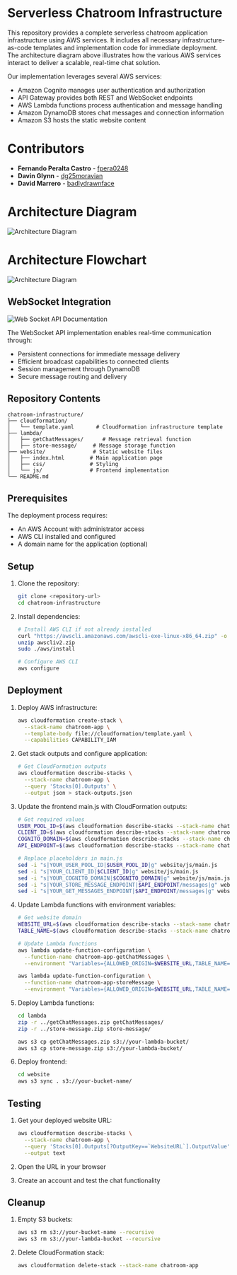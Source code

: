 # Serverless Chatroom Infrastructure

This repository provides a complete serverless chatroom application infrastructure using AWS services. It includes all necessary infrastructure-as-code templates and implementation code for immediate deployment. The architecture diagram above illustrates how the various AWS services interact to deliver a scalable, real-time chat solution.

Our implementation leverages several AWS services:
- Amazon Cognito manages user authentication and authorization
- API Gateway provides both REST and WebSocket endpoints
- AWS Lambda functions process authentication and message handling
- Amazon DynamoDB stores chat messages and connection information
- Amazon S3 hosts the static website content

# Contributors

- **Fernando Peralta Castro** - [fpera0248](https://github.com/fpera0248)
- **Davin Glynn** - [dg25moravian](https://github.com/dg25moravian)
- **David Marrero** - [badlydrawnface](https://github.com/badlydrawnface)

# Architecture Diagram
![Architecture Diagram](ArchitectureDiagramv4.png)

# Architecture Flowchart
![Architecture Diagram](chatroomArchitectureDiagramv3.gif)

## WebSocket Integration
![Web Socket API Documentation](WebSocketAPI.png)

The WebSocket API implementation enables real-time communication through:
- Persistent connections for immediate message delivery
- Efficient broadcast capabilities to connected clients
- Session management through DynamoDB
- Secure message routing and delivery

## Repository Contents

```
chatroom-infrastructure/
├── cloudformation/
│   └── template.yaml       # CloudFormation infrastructure template
├── lambda/
│   ├── getChatMessages/      # Message retrieval function
│   ├── store-message/     # Message storage function
├── website/               # Static website files
│   ├── index.html        # Main application page
│   ├── css/              # Styling
│   └── js/               # Frontend implementation
└── README.md
```

## Prerequisites

The deployment process requires:
- An AWS Account with administrator access
- AWS CLI installed and configured
- A domain name for the application (optional)

## Setup

1. Clone the repository:
   ```bash
   git clone <repository-url>
   cd chatroom-infrastructure
   ```

2. Install dependencies:
   ```bash
   # Install AWS CLI if not already installed
   curl "https://awscli.amazonaws.com/awscli-exe-linux-x86_64.zip" -o "awscliv2.zip"
   unzip awscliv2.zip
   sudo ./aws/install

   # Configure AWS CLI
   aws configure
   ```

## Deployment

1. Deploy AWS infrastructure:
   ```bash
   aws cloudformation create-stack \
     --stack-name chatroom-app \
     --template-body file://cloudformation/template.yaml \
     --capabilities CAPABILITY_IAM
   ```

2. Get stack outputs and configure application:
   ```bash
   # Get CloudFormation outputs
   aws cloudformation describe-stacks \
     --stack-name chatroom-app \
     --query 'Stacks[0].Outputs' \
     --output json > stack-outputs.json
   ```

3. Update the frontend main.js with CloudFormation outputs:
   ```bash
   # Get required values
   USER_POOL_ID=$(aws cloudformation describe-stacks --stack-name chatroom-app --query 'Stacks[0].Outputs[?OutputKey==`UserPoolId`].OutputValue' --output text)
   CLIENT_ID=$(aws cloudformation describe-stacks --stack-name chatroom-app --query 'Stacks[0].Outputs[?OutputKey==`ClientId`].OutputValue' --output text)
   COGNITO_DOMAIN=$(aws cloudformation describe-stacks --stack-name chatroom-app --query 'Stacks[0].Outputs[?OutputKey==`UserPoolDomainName`].OutputValue' --output text)
   API_ENDPOINT=$(aws cloudformation describe-stacks --stack-name chatroom-app --query 'Stacks[0].Outputs[?OutputKey==`WebApiEndpoint`].OutputValue' --output text)
   
   # Replace placeholders in main.js
   sed -i "s|YOUR_USER_POOL_ID|$USER_POOL_ID|g" website/js/main.js
   sed -i "s|YOUR_CLIENT_ID|$CLIENT_ID|g" website/js/main.js
   sed -i "s|YOUR_COGNITO_DOMAIN|$COGNITO_DOMAIN|g" website/js/main.js
   sed -i "s|YOUR_STORE_MESSAGE_ENDPOINT|$API_ENDPOINT/messages|g" website/js/main.js
   sed -i "s|YOUR_GET_MESSAGES_ENDPOINT|$API_ENDPOINT/messages|g" website/js/main.js
   ```

4. Update Lambda functions with environment variables:
   ```bash
   # Get website domain
   WEBSITE_URL=$(aws cloudformation describe-stacks --stack-name chatroom-app --query 'Stacks[0].Outputs[?OutputKey==`WebsiteURL`].OutputValue' --output text)
   TABLE_NAME=$(aws cloudformation describe-stacks --stack-name chatroom-app --query 'Stacks[0].Outputs[?OutputKey==`MessagesTableName`].OutputValue' --output text)
   
   # Update Lambda functions
   aws lambda update-function-configuration \
     --function-name chatroom-app-getChatMessages \
     --environment "Variables={ALLOWED_ORIGIN=$WEBSITE_URL,TABLE_NAME=$TABLE_NAME}"
   
   aws lambda update-function-configuration \
     --function-name chatroom-app-storeMessage \
     --environment "Variables={ALLOWED_ORIGIN=$WEBSITE_URL,TABLE_NAME=$TABLE_NAME}"
   ```

5. Deploy Lambda functions:
   ```bash
   cd lambda
   zip -r ../getChatMessages.zip getChatMessages/
   zip -r ../store-message.zip store-message/
   
   aws s3 cp getChatMessages.zip s3://your-lambda-bucket/
   aws s3 cp store-message.zip s3://your-lambda-bucket/
   ```

6. Deploy frontend:
   ```bash
   cd website
   aws s3 sync . s3://your-bucket-name/
   ```

## Testing

1. Get your deployed website URL:
   ```bash
   aws cloudformation describe-stacks \
     --stack-name chatroom-app \
     --query 'Stacks[0].Outputs[?OutputKey==`WebsiteURL`].OutputValue' \
     --output text
   ```

2. Open the URL in your browser
3. Create an account and test the chat functionality

## Cleanup

1. Empty S3 buckets:
   ```bash
   aws s3 rm s3://your-bucket-name --recursive
   aws s3 rm s3://your-lambda-bucket --recursive
   ```

2. Delete CloudFormation stack:
   ```bash
   aws cloudformation delete-stack --stack-name chatroom-app
   ```
